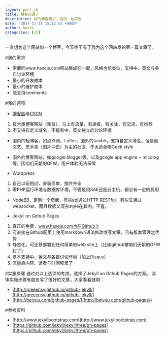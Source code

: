 ```yaml
---
layout: post_zh
title: 博客开通了
description: 我的博客需求、选项、与实施
date: "2014-11-21 15:12:52 +0800"
author: kmshi
categories: [zh]
---
```

一直想为这个网站加一个博客，今天终于有了我为这个网站发的第一篇文章了。

#我的需求
- 需要同www.haxejs.com网站集成在一起，风格也能类似，支持中、英文与各自讨论环境
- 最小的开发成本
- 最小的维护成本
- 能支持comments


#我的选项
- [博客园](http://www.cnblogs.com/)与[CSDN](http://blog.csdn.net/)
 1. 技术类博客网站（集贸），马上有流量，有读者，有关注，有交流，有推荐
 2. 不支持自定义域名，不能有中、英文独立的讨论环境

- 国内的轻博客，如点点网，Lofter，国外的tumblr，支持自定义域名，但是偏文艺、艺术类（图片冲击）为主的社区，不太适合咱Geek style

- 国外的博客网站，如google blogger等，以及google app engine + micolog等，因咱们天朝的GFW，用户体验无法保障

- Wordpress
 1. 自己以前用过，安装简单，插件齐全
 2. 需PHP运行环境与数据库环境，不管是用SAE还是云主机，都会有一定的费用

- NodeBB，定制一个页面，有些api通过HTTP RESTful，有些又通过websocket，而且数据又混杂style在其内，不喜。

- Jekyll on Github Pages
 1. 真正的免费，www.haxejs.com也在Github上
 2. 可直接在Github网页上使用markdown语法修改或写文章，且有版本管理之优势
 3. 静态化，可迁移部署到任何简单的web site上（比如github被咱们天朝的GFW封了）
 4. 基本支持中、英文与各自讨论环境（加上Disqus）
 5. 流量靠内容、读者与时间积累了


#实施步骤
通过对以上选项的考虑，选择了Jekyll on Github Pages的方案。
具体实施步骤有朋友写了很好的文章，大家看看就明：

- [http://greeensy.github.io/github-jekyll/](http://greeensy.github.io/github-jekyll/)
- [http://beiyuu.com/github-pages/](http://beiyuu.com/github-pages/)


#参考资料
- [http://www.jekyllbootstrap.com](http://www.jekyllbootstrap.com)
- [https://github.com/jekyll/jekyll/tree/gh-pages](https://github.com/jekyll/jekyll/tree/gh-pages)
